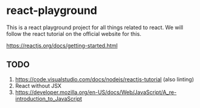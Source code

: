 # react-playground
This is a react playground project for all things related to react. We will follow the react tutorial on the official website for this.

https://reactjs.org/docs/getting-started.html


## TODO
1. https://code.visualstudio.com/docs/nodejs/reactjs-tutorial (also linting)
2. React without JSX
3. https://developer.mozilla.org/en-US/docs/Web/JavaScript/A_re-introduction_to_JavaScript